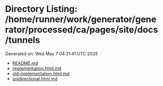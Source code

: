 # Directory Listing: /home/runner/work/generator/generator/processed/ca/pages/site/docs/tunnels
Generated on: Wed May  7 04:31:41 UTC 2025

- [README.md](README.md)
- [implementation.html.md](implementation.html.md)
- [old-implementation.html.md](old-implementation.html.md)
- [unidirectional.html.md](unidirectional.html.md)
